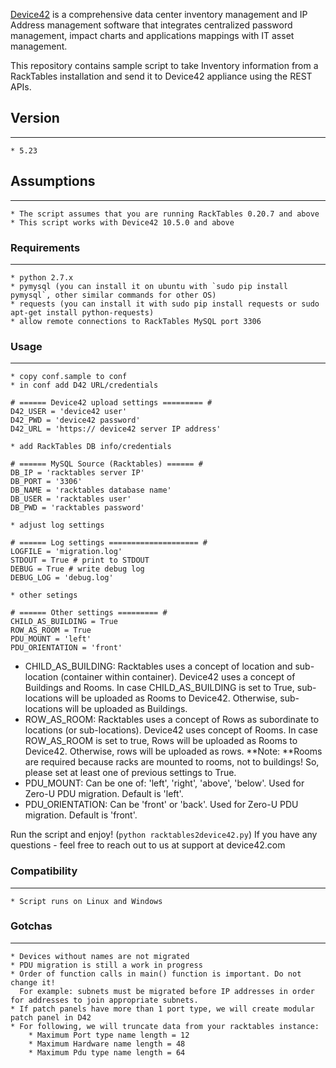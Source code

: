 [Device42](http://www.device42.com/) is a comprehensive data center inventory management and IP Address management software 
that integrates centralized password management, impact charts and applications mappings with IT asset management.

This repository contains sample script to take Inventory information from a RackTables installation and send it to Device42 appliance using the REST APIs.
## Version
-----------------------------
    * 5.23

## Assumptions
-----------------------------
    * The script assumes that you are running RackTables 0.20.7 and above
    * This script works with Device42 10.5.0 and above

### Requirements
-----------------------------
    * python 2.7.x
    * pymysql (you can install it on ubuntu with `sudo pip install pymysql`, other similar commands for other OS)
    * requests (you can install it with sudo pip install requests or sudo apt-get install python-requests)
	* allow remote connections to RackTables MySQL port 3306

### Usage
-----------------------------
	
    * copy conf.sample to conf
    * in conf add D42 URL/credentials
```
# ====== Device42 upload settings ========= #
D42_USER = 'device42 user'
D42_PWD = 'device42 password'
D42_URL = 'https:// device42 server IP address'
```

    * add RackTables DB info/credentials
```
# ====== MySQL Source (Racktables) ====== #
DB_IP = 'racktables server IP'
DB_PORT = '3306'
DB_NAME = 'racktables database name'
DB_USER = 'racktables user'
DB_PWD = 'racktables password'
```
	* adjust log settings 
```
# ====== Log settings ==================== #
LOGFILE = 'migration.log'
STDOUT = True # print to STDOUT
DEBUG = True # write debug log
DEBUG_LOG = 'debug.log'
```
	* other setings
```
# ====== Other settings ========= #
CHILD_AS_BUILDING = True
ROW_AS_ROOM = True
PDU_MOUNT = 'left'
PDU_ORIENTATION = 'front'
```

- CHILD_AS_BUILDING: Racktables uses a concept of location and sub-location (container within container). Device42 uses a concept of Buildings and Rooms. In case CHILD_AS_BUILDING is set to True, sub-locations will be uploaded as Rooms to Device42. Otherwise, sub-locations will be uploaded as Buildings.
- ROW_AS_ROOM: Racktables uses a concept of Rows as subordinate to locations (or sub-locations). Device42 uses concept of Rooms. In case ROW_AS_ROOM is set to true, Rows will be uploaded as Rooms to Device42. Otherwise, rows will be uploaded as rows.
**Note: **Rooms are required because racks are mounted to rooms, not to buildings! So, please set at least one of previous settings to True.
- PDU_MOUNT: Can be one of: 'left', 'right', 'above', 'below'. Used for Zero-U PDU migration. Default is 'left'.
- PDU_ORIENTATION: Can be 'front' or  'back'. Used for Zero-U PDU migration. Default is 'front'.

Run the script and enjoy! (```python racktables2device42.py```) 
If you have any questions - feel free to reach out to us at support at device42.com


    
### Compatibility
-----------------------------
    * Script runs on Linux and Windows


### Gotchas
-----------------------------
    * Devices without names are not migrated
    * PDU migration is still a work in progress
    * Order of function calls in main() function is important. Do not change it!
      For example: subnets must be migrated before IP addresses in order for addresses to join appropriate subnets.
    * If patch panels have more than 1 port type, we will create modular patch panel in D42
    * For following, we will truncate data from your racktables instance:
	    * Maximum Port type name length = 12
	    * Maximum Hardware name length = 48
	    * Maximum Pdu type name length = 64


